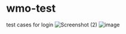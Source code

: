 # wmo-test
test cases for login
![Screenshot (2)](https://github.com/user-attachments/assets/d14c4de3-73ec-4c3b-83cd-b6e5cb4e65c1)
![image](https://github.com/user-attachments/assets/550c9ec3-26d5-4410-a584-a56536c8034e)

